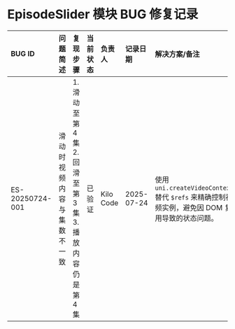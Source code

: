 # EpisodeSlider 模块 BUG 修复记录

| BUG ID          | 问题简述                   | 复现步骤                                                           | 当前状态 | 负责人    | 记录日期   | 解决方案/备注                                                                                  |
| :-------------- | :------------------------- | :----------------------------------------------------------------- | :------- | :-------- | :--------- | :--------------------------------------------------------------------------------------------- |
| ES-20250724-001 | 滑动时视频内容与集数不一致 | 1. 滑动至第 4 集 <br> 2. 回滑至第 3 集 <br> 3. 播放内容仍是第 4 集 | 已验证   | Kilo Code | 2025-07-24 | 使用 `uni.createVideoContext` 替代 `$refs` 来精确控制视频实例，避免因 DOM 复用导致的状态问题。 |
